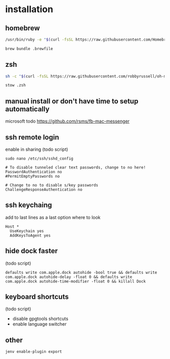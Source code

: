 # installation

## homebrew

```bash
/usr/bin/ruby -e "$(curl -fsSL https://raw.githubusercontent.com/Homebrew/install/master/install)"

brew bundle .brewfile
```

## zsh

```bash
sh -c "$(curl -fsSL https://raw.githubusercontent.com/robbyrussell/oh-my-zsh/master/tools/install.sh)"

stow .zsh
```

## manual install or don't have time to setup automatically

microsoft todo
https://github.com/rsms/fb-mac-messenger

## ssh remote login

enable in sharing (todo script)

`sudo nano /etc/ssh/sshd_config`

```
# To disable tunneled clear text passwords, change to no here!
PasswordAuthentication no
#PermitEmptyPasswords no

# Change to no to disable s/key passwords
ChallengeResponseAuthentication no
```

## ssh keychaing

add to last lines as a last option where to look

```
Host *
  UseKeychain yes
  AddKeysToAgent yes
```

## hide dock faster

(todo script)

```
defaults write com.apple.dock autohide -bool true && defaults write com.apple.dock autohide-delay -float 0 && defaults write com.apple.dock autohide-time-modifier -float 0 && killall Dock
```

## keyboard shortcuts

(todo script)

- disable gpgtools shortcuts
- enable language switcher

## other

`jenv enable-plugin export`
